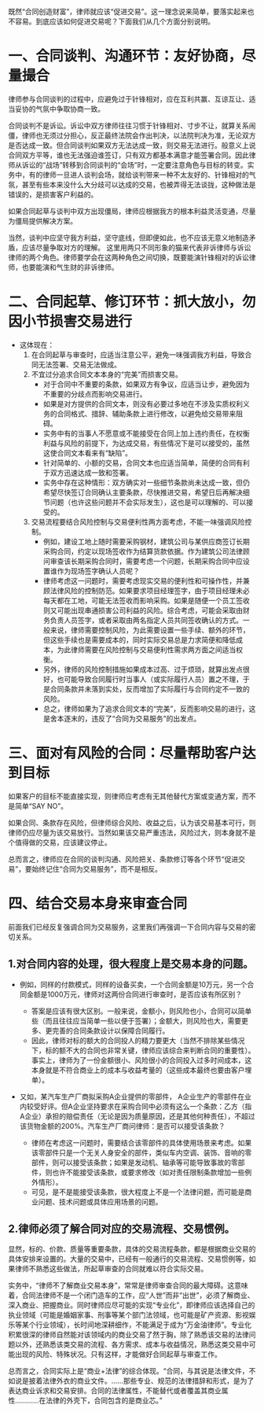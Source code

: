 既然“合同创造财富”，律师就应该“促进交易”。这一理念说来简单，要落实起来也不容易。到底应该如何促进交易呢？下面我们从几个方面分别说明。
# 一、合同谈判、沟通环节：友好协商，尽量撮合
律师参与合同谈判的过程中，应避免过于针锋相对，应在互利共赢、互谅互让、适当妥协的气氛中争取协商一致。

合同谈判不是诉讼。诉讼中双方律师往往习惯于针锋相对、寸步不让，就算关系闹僵，律师也无须过分担心，反正最终法院会作出判决，以法院判决为准，无论双方是否达成一致。但合同谈判如果双方无法达成一致，则交易无法进行。般意义上说合同双方平等，谁也无法强迫谁签订，只有双方都基本满意才能签署合同。因此律师从诉讼的“战场”转移到合同谈判的“会场”时，一定要注意角色与目标的转变。实务中，有的律师一旦进人谈判会场，就给谈判带来一种不太友好的、针锋相对的气氛，甚至有些本来没什么大分歧可以达成的交易，也被弄得无法谈拢，这种做法是错误的，是损害客户利益的。

如果合同起草与谈判中双方出现僵局，律师应根据我方的根本利益灵活变通，尽量为僵局提供解决方案。

当然，谈判中应坚守我方利益，坚守底线，但即便如此，也不应该无意义地制造矛盾，应该尽量争取对方的理解。
这里用两只不同形象的猫来代表非诉律师与诉讼律师的两个角色。律师要学会在这两种角色之间切换，既要能演针锋相对的诉讼律师，也要能演和气生财的非诉律师。
# 二、合同起草、修订环节：抓大放小，勿因小节损害交易进行
- 这体现在：
	1. 在合同起草与审查时，应适当注意公平，避免一味强调我方利益，导致合同无法签署、交易无法做成。
	2. 不宜过分追求合同文本本身的“完美”而损害交易。
		- 对于合同中不重要的条款，如果双方有争议，应适当让步，避免因为不重要的分歧点而影响交易进行。
		- 如果是对方提供的合同文本，则没有必要过多地在不涉及实质权利义务的合同格式、措辞、辅助条款上进行修改，以避免给交易带来阻碍。
		- 实务中有的当事人不愿意或不能接受在合同上加上违约责任，在权衡利益与风险的前提下，为达成交易，有些情况下是可以接受的，虽然这使合同文本看来有“缺陷”。
		- 针对简单的、小额的交易，合同文本也应适当简单，简便的合同有利于双方迅速达成一致和签署。
		- 实务中存在这种情形：双方确实对一些细节条款尚未达成一致，但仍希望尽快签订合同确认主要条款，尽快推进交易，希望日后再解决细节问题（也许这些问题并不会实际发生），这也是可以理解的、可以接受的。
	3. 交易流程要结合风险控制与交易便利性两方面考虑，不能一味强调风险控制。
		- 例如，建设工地上随时需要采购钢材，建筑公司与某供应商签订长期采购合同，约定以现场签收作为结算货款依据。作为建筑公司法律顾问审查该长期采购合同时，需要考虑一个问题，长期采购合同中应设置谁作为现场签字确认人员呢？
		- 律师考虑这一问题时，需要考虑现实交易的便利性和可操作性，并兼顾法律风险的控制防范。如果要求项目经理签字，由于项目经理未必每天都在工地，可能无法签收而影响采购。如果是随便一个员工签收则又可能出现串通损害公司利益的风险。综合考虑，可能会采取由财务负责人员签字，或者采取由两名指定人员共同签收确认的方式。一般来说，律师需要控制风险，为此需要设置一些手续、额外的环节，但这些手续也是需要成本的，同时实际交易总是力求简便和降低成本，为此律师需要在风险控制与交易便利性需求两方面之间适当权衡。
		- 另外，律师的风险控制措施如果成本过高、过于烦琐，就算出发点很好，也可能导致合同履行时当事人（或实际履行人员）置之不理，于是合同条款并未落到实处，反而增加了实际履行与合同约定不一致的风险。
		- 总之，律师如果为了追求合同文本的“完美”，反而影响交易的进行，这是舍本逐末的，违反了“合同为交易服务”的出发点。
# 三、面对有风险的合同：尽量帮助客户达到目标
如果客户的目标不能直接实现，则律师应考虑有无其他替代方案或变通方案，而不是简单“SAY NO”。

如果合同、条款存在风险，但律师综合风险、收益之后，认为该交易基本可行，则律师仍应尽量为该交易放行。当然如果该交易严重违法，风险过大，则本身就不是个值得做的交易，应该建议停止。

总而言之，律师应在合同的谈判沟通、风险把关、条款修订等各个环节“促进交易”，要始终记住“合同为交易服务”，而不是相反。
# 四、结合交易本身来审查合同
前面我们已经反复强调合同为交易服务，这里我们再强调一下合同内容与交易的密切关系。
## 1.对合同内容的处理，很大程度上是交易本身的问题。
- 例如，同样的付款模式，同样的设备买卖，一个合同金额是10万元，另一个合同金额是1000万元，律师对这两份合同进行审查时，是否应该有所区别？
	- 答案是应该有很大区别。一般来说，金额小，则风险也小，合同可以简单些（而且往往应当简单一些以便于签署）；金额大，则风险也大，需要更多、更完善的合同条款设计以保障合同履行。
	- 因此，律师对标的额大的合同投人的精力要更大（当然不排除某些情况下，标的额不大的合同也非常关键，律师应该综合来判断合同的重要性）。事实上，律师为了一份金额很小、风险很小的合同投入过多时间成本，这本身就是不符合商业上的成本与收益考量的（这些成本最终也要由客户埋单）。

- 又如，某汽车生产厂商拟采购A企业提供的零部件， A企业生产的零部件在业内较受好评。但A企业坚持要求在采购合同中必须有这么一个条款：乙方（指A企业）承担的赔偿责任（无论是因为质量原因，还是其他何种责任），不超过该货物金额的200%。汽车生产厂商问律师：是否可以接受该条款？
	- 律师在考虑这一问题时，需要结合该零部件的具体使用场景来考虑。如果该零部件只是一个无关人身安全的部件，类似车内空调、装饰、音响的零部件，则可以接受该条款；如果是发动机、轴承等可能导致事故的零部件，则也许不能接受该条款，或要求修改（如对责任限制条款增加一些例外情形）。
	- 可见，是不是能接受该条款，很大程度上不是一个法律问题，而可能是商业问题、技术问题或具体应用场景的问题。
## 2.律师必须了解合同对应的交易流程、交易惯例。
显然，标的、价款、质量等重要条款，具体的交易流程条款，都是根据商业交易的具体安排来设置的。大量的交易中，已经有一般通行的交易流程、交易惯例等，如果律师不熟悉这些做法，所起草审查的合同就难以符合实际交易。

实务中，“律师不了解商业交易本身”，常常是律师审查合同的最大障碍。这意味着，合同法律师不是一个闭门造车的工作，应“人世”而非“出世”，必须了解商业、深入商业、把握商业。同时律师应尽可能的实现“专业化”，即律师应该选择自己的执业领域（可能是婚姻家事、刑事等某个部门法领域，也可能是矿产资源、影视娱乐等某个行业领域），长时间地深耕细作，不能满足于成为“万金油律师”。专业化积累很深的律师自然能对该领域内的商业交易了然于胸，除了熟悉该交易的法律问题以外，还熟悉该类交易的流程、各方需求、成本与收益情况，熟悉这类交易中可能出现的风险、特殊状况。只有这样，才能做好合同起草与审查工作。

总而言之，合同实际上是“商业+法律”的综合体现。“合同，与其说是法律文件，不如说是披着法律外衣的商业文件。……那些专业、规范的法律措辞和形式，是为了表达商业诉求和交易安排。合同的法律属性，不能替代或者覆盖其商业属性…………在法律的外壳下，合同包含的是商业芯。”